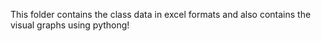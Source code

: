 This folder contains the class data in excel formats and also contains the visual graphs using pythong!
